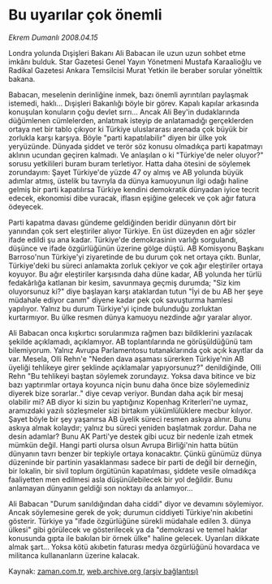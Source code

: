 # Bu uyarılar çok önemli

*Ekrem Dumanlı 2008.04.15*

<tr><td class="metin" colspan="2" style="padding-top: 20px; padding-left: 5px; padding-right: 10px;">Londra yolunda Dışişleri Bakanı Ali Babacan ile uzun uzun sohbet etme imkânı bulduk. Star Gazetesi Genel Yayın Yönetmeni Mustafa Karaalioğlu ve Radikal Gazetesi Ankara Temsilcisi Murat Yetkin ile beraber sorular yönelttik bakana.</td></tr><tr><td class="metin" colspan="2" style="padding-top: 20px; padding-left: 5px; padding-right: 10px;"><p>Babacan, meselenin derinliğine inmek, bazı önemli ayrıntıları paylaşmak istemedi, haklı... Dışişleri Bakanlığı böyle bir görev. Kapalı kapılar arkasında konuşulan konuların çoğu devlet sırrı... Ancak Ali Bey'in dudaklarında düğümlenen cümlelerden, anlatmak isteyip de anlatamadığı gerçeklerden ortaya net bir tablo çıkıyor ki Türkiye uluslararası arenada çok büyük bir zorlukla karşı karşıya. Böyle "parti kapatılabilir" diyen bir ülke yok yeryüzünde. Dünyada şiddet ve terör söz konusu olmadıkça parti kapatmayı aklının ucundan geçiren kalmadı. Ve anlaşılan o ki "Türkiye'de neler oluyor?" sorusu yetkilileri buram buram terletiyor. Hatta daha ötesini de söylemek zorundayım: Şayet Türkiye'de yüzde 47 oy almış ve AB yolunda büyük adımlar atmış, üstelik bu tavrıyla da dünya kamuoyunun ilgi odağı haline gelmiş bir parti kapatılırsa Türkiye kendini demokratik dünyadan iyice tecrit edecek, ekonomisi dibe vuracak, iflasın eşiğine gelecek ve çok ağır fatura ödeyecek.
<p> Parti kapatma davası gündeme geldiğinden beridir dünyanın dört bir yanından çok sert eleştiriler alıyor Türkiye. En üst düzeyden en ağır sözler ifade edildi şu ana kadar. Türkiye'de demokrasinin varlığı sorgulandı, düşünce ve ifade özgürlüğünün üzerine gölge düştü. AB Komisyonu Başkanı Barroso'nun Türkiye'yi ziyaretinde de bu durum çok net ortaya çıktı. Bunlar, Türkiye'deki bu süreci anlamakta zorluk çekiyor ve çok ağır eleştiriler ortaya koyuyor. Bu ağır eleştiriler karşısında daha düne kadar, AB yolunda her türlü fedakârlığa katlanan bir kesim, savunmaya geçmiş durumda; "Siz kim oluyorsunuz ki?" diye başlayan karşı ataklardan tutun "İyi de bu AB her şeye müdahale ediyor canım" diyene kadar pek çok savuşturma hamlesi yapılıyor. Yalnız bu durum Türkiye'yi içinde bulunduğu zorluktan kurtarmıyor. Bu ülke resmen dünya kamuoyu nezdinde ağır yaralar alıyor.
<p> Ali Babacan onca kışkırtıcı sorularımıza rağmen bazı bildiklerini yazılacak şekilde açıklamadı, açıklamıyor. AB toplantılarında ne görüşüldüğünü tam bilemiyorum. Yalnız Avrupa Parlamentosu tutanaklarında çok açık kayıtlar da var. Mesela, Olli Rehn'e "Neden dava aşaması sürerken Türkiye'nin AB üyeliği tehlikeye girer şeklinde açıklamalar yapıyorsunuz?" denildiğinde, Olli Rehn "Bu tehlikeyi baştan söylemek zorundayız. Yoksa dava bitince ve biz bazı yaptırımlar ortaya koyunca niçin bunu daha önce bize söylemediniz diyerek bize sorarlar.." diye cevap veriyor. Bundan daha açık bir mesaj olabilir mi? AB diyor ki sizin bu yaptığınız Kopenhag Kriterleri'ne uymaz, aramızdaki yazılı sözleşmeler sizi birtakım yükümlülüklere mecbur kılıyor. Şayet böyle bir şey yaşanırsa AB üyelik süreci resmen askıya alınır. Bunu askıya almak kolaydır; yalnız bu süreci yeniden başlatmak zordur. Daha ne desin adamlar? Bunu AK Parti'ye destek gibi ucuz bir nedenle izah etmek mümkün değil. Hangi parti olursa olsun Avrupa Birliği'nin hatta bütün dünyanın tavrı benzer bir tepkiyle ortaya konacaktır. Çünkü günümüz dünya düzeninde bir partinin yasaklanması sadece bir parti de değil bir derneğin, bir lokalin, bir sivil toplum örgütünün kapatılması, şiddete vesile olmadıkça faaliyetten men edilmesi asla düşünülebilecek bir yol değildir. Bunu anlamayan dünyanın geldiği son noktayı da anlamıyor... 
<p> Ali Babacan "Durum sanıldığından daha ciddi" diyor ve devamını söylemiyor. Ancak söylemesine gerek de yok; durumun ciddiyeti Türkiye'nin akıbetini gösterir. Türkiye ya "ifade özgürlüğüne sürekli müdahale edilen 3. dünya ülkesi" gibi görülecek ve gösterilecek ya da "demokrasi ve temel haklar konusunda gıpta ile bakılan bir örnek ülke" haline gelecek. Uyarıları dikkate almak şart... Yoksa kötü akıbetin faturası medya özgürlüğünü hovardaca ve militanca kullananların üzerine kalacak.<br/></p></p></p></p></td></tr>

Kaynak: [zaman.com.tr](http://zaman.com.tr/yazar.do?yazino=677193), [web.archive.org (arşiv bağlantısı)](http://web.archive.org/web/20080620035552/http://www.zaman.com.tr:80/yazar.do?yazino=677193)
